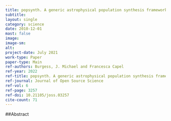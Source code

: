 ```yaml
---
title: popsynth. A generic astrophysical population synthesis framework
subtitle: 
layout: single
category: science
date: 2010-12-01
mast: false
image: 
image-sm: 
alt: 
project-date: July 2021
work-type: Paper
paper-type: Main
ref-authors: Burgess, J. Michael and Francesca Capel
ref-year: 2022
ref-title: popsynth. A generic astrophysical population synthesis framework
ref-journal: Journal of Open Source Science
ref-vol: 6
ref-page: 3257
ref-doi: 10.21105/joss.03257
cite-count: 71
---
```



##Abstract
